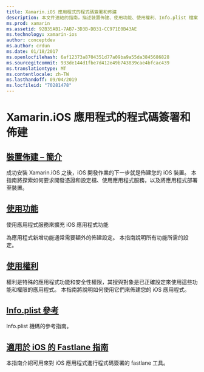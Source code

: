 ```yaml
---
title: Xamarin.iOS 應用程式的程式碼簽署和佈建
description: 本文件連結的指南，描述裝置佈建、使用功能、使用權利、Info.plist 檔案以及 fastlane。
ms.prod: xamarin
ms.assetid: 92B35AB1-7AB7-3D3B-DB31-CC971E0B43AE
ms.technology: xamarin-ios
author: conceptdev
ms.author: crdun
ms.date: 01/18/2017
ms.openlocfilehash: 6af12373a8704351d77a09ba9a55da3845686828
ms.sourcegitcommit: 933de144d1fbe7d412e49b743839cae4bfcac439
ms.translationtype: MT
ms.contentlocale: zh-TW
ms.lasthandoff: 09/04/2019
ms.locfileid: "70281478"
---
```

# <a name="code-signing-and-provisioning-for-xamarinios-apps"></a>Xamarin.iOS 應用程式的程式碼簽署和佈建

## <a name="device-provisioning--introductioniosget-startedinstallationdevice-provisioningindexmd"></a>[裝置佈建 – 簡介](~/ios/get-started/installation/device-provisioning/index.md)

成功安裝 Xamarin.iOS 之後，iOS 開發作業的下一步就是佈建您的 iOS 裝置。 本指南將探索如何要求開發憑證和設定檔、使用應用程式服務，以及將應用程式部署至裝置。

## <a name="working-with-capabilitiescapabilitiesindexmd"></a>[使用功能](capabilities/index.md)

使用應用程式服務來擴充 iOS 應用程式功能

為應用程式新增功能通常需要額外的佈建設定。 本指南說明所有功能所需的設定。

## <a name="working-with-entitlementsentitlementsmd"></a>[使用權利](entitlements.md)

權利是特殊的應用程式功能和安全性權限，其授與對象是已正確設定來使用這些功能和權限的應用程式。 本指南將說明如何使用它們來佈建您的 iOS 應用程式。

## <a name="infoplist-referenceinfoplist-referencemd"></a>[Info.plist 參考](infoplist-reference.md)

Info.plist 機碼的參考指南。

## <a name="introduction-to-fastlane-for-iosiosdeploy-testprovisioningfastlaneindexmd"></a>[適用於 iOS 的 Fastlane 指南](~/ios/deploy-test/provisioning/fastlane/index.md)

本指南介紹可用來對 iOS 應用程式進行程式碼簽署的 fastlane 工具。
